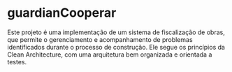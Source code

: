 # guardianCooperar
Este projeto é uma implementação de um sistema de fiscalização de obras, que permite o gerenciamento e acompanhamento de problemas identificados durante o processo de construção. Ele segue os princípios da Clean Architecture, com uma arquitetura bem organizada e orientada a testes.
